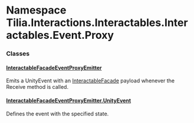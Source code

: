 # Namespace Tilia.Interactions.Interactables.Interactables.Event.Proxy

### Classes

#### [InteractableFacadeEventProxyEmitter]

Emits a UnityEvent with an [InteractableFacade] payload whenever the Receive method is called.

#### [InteractableFacadeEventProxyEmitter.UnityEvent]

Defines the event with the specified state.

[InteractableFacadeEventProxyEmitter]: InteractableFacadeEventProxyEmitter.md
[InteractableFacade]: ../../../Interactables/InteractableFacade.md
[InteractableFacadeEventProxyEmitter.UnityEvent]: InteractableFacadeEventProxyEmitter.UnityEvent.md
